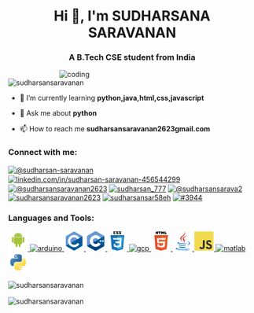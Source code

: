 <h1 align="center">Hi 👋, I'm SUDHARSANA SARAVANAN</h1>
<h3 align="center">A B.Tech CSE student from India</h3>

<img align="right" alt="coding" width="400" src="https://present.readthedocs.io/en/latest/_images/welcome-to-coding.gif">

<p align="left"> <img src="https://komarev.com/ghpvc/?username=sudharsansaravanan&label=Profile%20views&color=0e75b6&style=flat" alt="sudharsansaravanan" /> </p>

- 🌱 I’m currently learning **python,java,html,css,javascript**

- 💬 Ask me about **python**

- 📫 How to reach me **sudharsansaravanan2623gmail.com**

<h3 align="left">Connect with me:</h3>
<p align="left">
<a href="https://codepen.io/@sudharsan-saravanan" target="blank"><img align="center" src="https://raw.githubusercontent.com/rahuldkjain/github-profile-readme-generator/master/src/images/icons/Social/codepen.svg" alt="@sudharsan-saravanan" height="30" width="40" /></a>
<a href="https://linkedin.com/in/linkedin.com/in/sudharsan-saravanan-456544299" target="blank"><img align="center" src="https://raw.githubusercontent.com/rahuldkjain/github-profile-readme-generator/master/src/images/icons/Social/linked-in-alt.svg" alt="linkedin.com/in/sudharsan-saravanan-456544299" height="30" width="40" /></a>
<a href="https://medium.com/@sudharsansaravanan2623" target="blank"><img align="center" src="https://raw.githubusercontent.com/rahuldkjain/github-profile-readme-generator/master/src/images/icons/Social/medium.svg" alt="@sudharsansaravanan2623" height="30" width="40" /></a>
<a href="https://www.codechef.com/users/sudharsan_777" target="blank"><img align="center" src="https://cdn.jsdelivr.net/npm/simple-icons@3.1.0/icons/codechef.svg" alt="sudharsan_777" height="30" width="40" /></a>
<a href="https://www.hackerrank.com/@sudharsansarava2" target="blank"><img align="center" src="https://raw.githubusercontent.com/rahuldkjain/github-profile-readme-generator/master/src/images/icons/Social/hackerrank.svg" alt="@sudharsansarava2" height="30" width="40" /></a>
<a href="https://www.leetcode.com/sudharsansaravanan2623" target="blank"><img align="center" src="https://raw.githubusercontent.com/rahuldkjain/github-profile-readme-generator/master/src/images/icons/Social/leet-code.svg" alt="sudharsansaravanan2623" height="30" width="40" /></a>
<a href="https://auth.geeksforgeeks.org/user/sudharsansar58eh" target="blank"><img align="center" src="https://raw.githubusercontent.com/rahuldkjain/github-profile-readme-generator/master/src/images/icons/Social/geeks-for-geeks.svg" alt="sudharsansar58eh" height="30" width="40" /></a>
<a href="https://discord.gg/#3944" target="blank"><img align="center" src="https://raw.githubusercontent.com/rahuldkjain/github-profile-readme-generator/master/src/images/icons/Social/discord.svg" alt="#3944" height="30" width="40" /></a>
</p>

<h3 align="left">Languages and Tools:</h3>
<p align="left"> <a href="https://developer.android.com" target="_blank" rel="noreferrer"> <img src="https://raw.githubusercontent.com/devicons/devicon/master/icons/android/android-original-wordmark.svg" alt="android" width="40" height="40"/> </a> <a href="https://www.arduino.cc/" target="_blank" rel="noreferrer"> <img src="https://cdn.worldvectorlogo.com/logos/arduino-1.svg" alt="arduino" width="40" height="40"/> </a> <a href="https://www.cprogramming.com/" target="_blank" rel="noreferrer"> <img src="https://raw.githubusercontent.com/devicons/devicon/master/icons/c/c-original.svg" alt="c" width="40" height="40"/> </a> <a href="https://www.w3schools.com/cpp/" target="_blank" rel="noreferrer"> <img src="https://raw.githubusercontent.com/devicons/devicon/master/icons/cplusplus/cplusplus-original.svg" alt="cplusplus" width="40" height="40"/> </a> <a href="https://www.w3schools.com/css/" target="_blank" rel="noreferrer"> <img src="https://raw.githubusercontent.com/devicons/devicon/master/icons/css3/css3-original-wordmark.svg" alt="css3" width="40" height="40"/> </a> <a href="https://cloud.google.com" target="_blank" rel="noreferrer"> <img src="https://www.vectorlogo.zone/logos/google_cloud/google_cloud-icon.svg" alt="gcp" width="40" height="40"/> </a> <a href="https://www.w3.org/html/" target="_blank" rel="noreferrer"> <img src="https://raw.githubusercontent.com/devicons/devicon/master/icons/html5/html5-original-wordmark.svg" alt="html5" width="40" height="40"/> </a> <a href="https://www.java.com" target="_blank" rel="noreferrer"> <img src="https://raw.githubusercontent.com/devicons/devicon/master/icons/java/java-original.svg" alt="java" width="40" height="40"/> </a> <a href="https://developer.mozilla.org/en-US/docs/Web/JavaScript" target="_blank" rel="noreferrer"> <img src="https://raw.githubusercontent.com/devicons/devicon/master/icons/javascript/javascript-original.svg" alt="javascript" width="40" height="40"/> </a> <a href="https://www.mathworks.com/" target="_blank" rel="noreferrer"> <img src="https://upload.wikimedia.org/wikipedia/commons/2/21/Matlab_Logo.png" alt="matlab" width="40" height="40"/> </a> <a href="https://www.python.org" target="_blank" rel="noreferrer"> <img src="https://raw.githubusercontent.com/devicons/devicon/master/icons/python/python-original.svg" alt="python" width="40" height="40"/> </a> </p>

<p><img align="center" src="https://github-readme-stats.vercel.app/api/top-langs?username=sudharsansaravanan&show_icons=true&locale=en&layout=compact" alt="sudharsansaravanan" /></p>

<p><img align="center" src="https://github-readme-streak-stats.herokuapp.com/?user=sudharsansaravanan&" alt="sudharsansaravanan" /></p>
